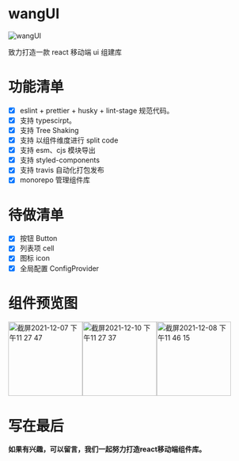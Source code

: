 <!--
 * @Descripttion:
 * @version:
 * @Author: wjm
 * @Date: 2021-09-16 17:57:29
 * @LastEditors: sueRimn
 * @LastEditTime: 2021-12-10 23:28:06
-->

# wangUI

![wangUI](https://user-images.githubusercontent.com/36124772/133591976-a6c927ef-ef45-44c1-b5e0-ce6f73c08bf4.jpg)

致力打造一款 react 移动端 ui 组建库

# 功能清单

- [x] eslint + prettier + husky + lint-stage 规范代码。
- [x] 支持 typescirpt。
- [x] 支持 Tree Shaking
- [x] 支持 以组件维度进行 split code
- [x] 支持 esm、cjs 模块导出
- [x] 支持 styled-components
- [x] 支持 travis 自动化打包发布
- [x] monorepo 管理组件库

# 待做清单

- [x] 按钮 Button
- [x] 列表项 cell
- [x] 图标 icon
- [x] 全局配置 ConfigProvider

# 组件预览图
<img width="150" alt="截屏2021-12-07 下午11 27 47" src="https://user-images.githubusercontent.com/36124772/145058025-21996814-787c-460c-9652-ad118db6c522.png"><img width="150" alt="截屏2021-12-10 下午11 27 37" src="https://user-images.githubusercontent.com/36124772/145599188-b7aa2b7b-d4c6-4f1f-baa1-532742295c06.png"><img width="150" alt="截屏2021-12-08 下午11 46 15" src="https://user-images.githubusercontent.com/36124772/145238677-092594cf-fab1-4dd4-87c3-1a3a38fa4f69.png">

# 写在最后
**如果有兴趣，可以留言，我们一起努力打造react移动端组件库。**
